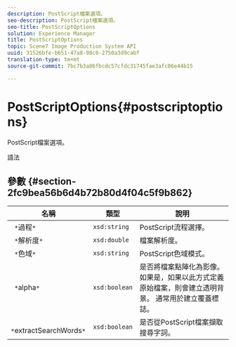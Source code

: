 ```yaml
---
description: PostScript檔案選項。
seo-description: PostScript檔案選項。
seo-title: PostScriptOptions
solution: Experience Manager
title: PostScriptOptions
topic: Scene7 Image Production System API
uuid: 31526bfe-b651-47a8-98c0-2750a3d9cabf
translation-type: tm+mt
source-git-commit: 7bc7b3a86fbcdc57cfdc31745fae3afc06e44b15

---
```



# PostScriptOptions{#postscriptoptions}

PostScript檔案選項。

語法

## 參數 {#section-2fc9bea56b6d4b72b80d4f04c5f9b862}

| 名稱 | 類型 | 說明 |
|---|---|---|
| ` *`過程`*` | `xsd:string` | PostScript流程選擇。 |
| ` *`解析度`*` | `xsd:double` | 檔案解析度。 |
| ` *`色域`*` | `xsd:string` | PostScript色域模式。 |
| ` *`alpha`*` | `xsd:boolean` | 是否將檔案點陣化為影像。 如果是，如果以此方式定義原始檔案，則會建立透明背景。 通常用於建立覆蓋標誌。 |
| ` *`extractSearchWords`*` | `xsd:boolean` | 是否從PostScript檔案擷取搜尋字詞。 |

